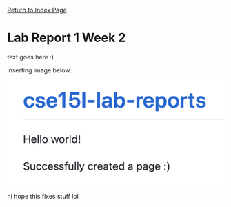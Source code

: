 [Return to Index Page](https://andrewonozuka.github.io/cse15l-lab-reports/index)

# Lab Report 1 Week 2

text goes here :)

inserting image below:

![Image](https://raw.githubusercontent.com/andrewonozuka/cse15l-lab-reports/d18a5653fec18546b9e67cc7522c3d80327c5bec/Screen%20Shot%202022-04-08%20at%2008.13.01.png)

hi hope this fixes stuff lol